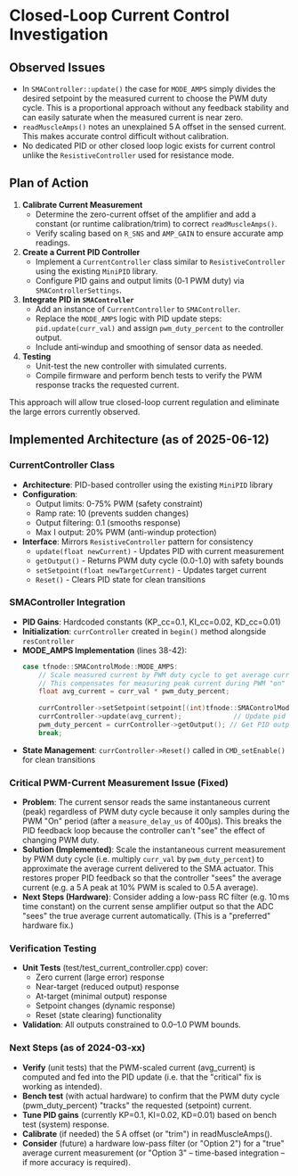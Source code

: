 # Closed-Loop Current Control Investigation

## Observed Issues

- In `SMAController::update()` the case for `MODE_AMPS` simply divides the desired setpoint by the measured current to choose the PWM duty cycle. This is a proportional approach without any feedback stability and can easily saturate when the measured current is near zero.
- `readMuscleAmps()` notes an unexplained 5 A offset in the sensed current. This makes accurate control difficult without calibration.
- No dedicated PID or other closed loop logic exists for current control unlike the `ResistiveController` used for resistance mode.

## Plan of Action

1. **Calibrate Current Measurement**
   - Determine the zero-current offset of the amplifier and add a constant (or runtime calibration/trim) to correct `readMuscleAmps()`.
   - Verify scaling based on `R_SNS` and `AMP_GAIN` to ensure accurate amp readings.
2. **Create a Current PID Controller**
   - Implement a `CurrentController` class similar to `ResistiveController` using the existing `MiniPID` library.
   - Configure PID gains and output limits (0‑1 PWM duty) via `SMAControllerSettings`.
3. **Integrate PID in `SMAController`**
   - Add an instance of `CurrentController` to `SMAController`.
   - Replace the `MODE_AMPS` logic with PID update steps: `pid.update(curr_val)` and assign `pwm_duty_percent` to the controller output.
   - Include anti‑windup and smoothing of sensor data as needed.
4. **Testing**
   - Unit-test the new controller with simulated currents.
   - Compile firmware and perform bench tests to verify the PWM response tracks the requested current.

This approach will allow true closed-loop current regulation and eliminate the large errors currently observed.

## Implemented Architecture (as of 2025-06-12)

### CurrentController Class

- **Architecture**: PID-based controller using the existing `MiniPID` library
- **Configuration**:
  - Output limits: 0-75% PWM (safety constraint)
  - Ramp rate: 10 (prevents sudden changes)
  - Output filtering: 0.1 (smooths response)
  - Max I output: 20% PWM (anti-windup protection)
- **Interface**: Mirrors `ResistiveController` pattern for consistency
  - `update(float newCurrent)` - Updates PID with current measurement
  - `getOutput()` - Returns PWM duty cycle (0.0-1.0) with safety bounds
  - `setSetpoint(float newTargetCurrent)` - Updates target current
  - `Reset()` - Clears PID state for clean transitions

### SMAController Integration

- **PID Gains**: Hardcoded constants (KP_cc=0.1, KI_cc=0.02, KD_cc=0.01)
- **Initialization**: `currController` created in `begin()` method alongside `resController`
- **MODE_AMPS Implementation** (lines 38-42):
  ```cpp
  case tfnode::SMAControlMode::MODE_AMPS:
      // Scale measured current by PWM duty cycle to get average current delivered to load
      // This compensates for measuring peak current during PWM "on" time only
      float avg_current = curr_val * pwm_duty_percent;
      
      currController->setSetpoint(setpoint[(int)tfnode::SMAControlMode::MODE_AMPS]);
      currController->update(avg_current);             // Update pid controller with duty-cycle-scaled current measurement
      pwm_duty_percent = currController->getOutput(); // Get PID output for PWM duty cycle
      break;
  ```
- **State Management**: `currController->Reset()` called in `CMD_setEnable()` for clean transitions

### Critical PWM-Current Measurement Issue (Fixed)

- **Problem**: The current sensor reads the same instantaneous current (peak) regardless of PWM duty cycle because it only samples during the PWM "On" period (after a `measure_delay_us` of 400μs). This breaks the PID feedback loop because the controller can't "see" the effect of changing PWM duty.
- **Solution (Implemented)**: Scale the instantaneous current measurement by PWM duty cycle (i.e. multiply `curr_val` by `pwm_duty_percent`) to approximate the average current delivered to the SMA actuator. This restores proper PID feedback so that the controller "sees" the average current (e.g. a 5 A peak at 10% PWM is scaled to 0.5 A average).
- **Next Steps (Hardware)**: Consider adding a low-pass RC filter (e.g. 10 ms time constant) on the current sense amplifier output so that the ADC "sees" the true average current automatically. (This is a "preferred" hardware fix.)

### Verification Testing

- **Unit Tests** (test/test_current_controller.cpp) cover:
  - Zero current (large error) response
  - Near-target (reduced output) response
  - At-target (minimal output) response
  - Setpoint changes (dynamic response)
  - Reset (state clearing) functionality
- **Validation**: All outputs constrained to 0.0–1.0 PWM bounds.

### Next Steps (as of 2024-03-xx)

- **Verify** (unit tests) that the PWM-scaled current (avg_current) is computed and fed into the PID update (i.e. that the "critical" fix is working as intended).
- **Bench test** (with actual hardware) to confirm that the PWM duty cycle (pwm_duty_percent) "tracks" the requested (setpoint) current.
- **Tune PID gains** (currently KP=0.1, KI=0.02, KD=0.01) based on bench test (system) response.
- **Calibrate** (if needed) the 5 A offset (or "trim") in readMuscleAmps().
- **Consider** (future) a hardware low-pass filter (or "Option 2") for a "true" average current measurement (or "Option 3" – time-based integration – if more accuracy is required).
